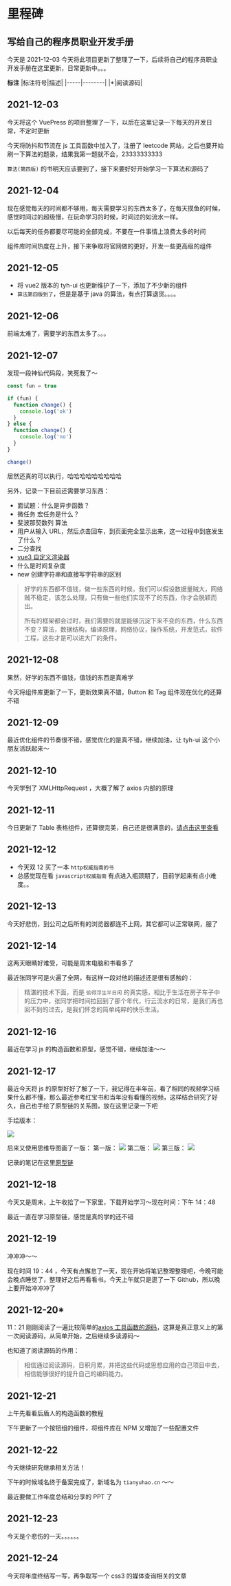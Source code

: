 # 里程碑

## 写给自己的程序员职业开发手册

今天是 2021-12-03 今天将此项目更新了整理了一下，后续将自己的程序员职业开发手册在这里更新，日常更新中。。。

**标注**
|标注符号|描述|
|-----|--------|
|\*|阅读源码|

## 2021-12-03

今天将这个 VuePress 的项目整理了一下，以后在这里记录一下每天的开发日常，不定时更新

今天将防抖和节流在 js 工具函数中加入了，注册了 leetcode 网站，之后也要开始刷一下算法的题录，结果我第一题就不会，23333333333

`算法(第四版)` 的书明天应该要到了，接下来要好好开始学习一下算法和源码了

## 2021-12-04

现在感觉每天的时间都不够用，每天需要学习的东西太多了，在每天摸鱼的时候，感觉时间过的超级慢，在玩命学习的时候，时间过的如流水一样。

以后每天的任务都要尽可能的全部完成，不要在一件事情上浪费太多的时间

组件库时间热度在上升，接下来争取将官网做的更好，开发一些更高级的组件

## 2021-12-05

- 将 vue2 版本的 tyh-ui 也更新维护了一下，添加了不少新的组件
- `算法第四版到了`，但是是基于 java 的算法，有点打算退货。。。。

## 2021-12-06

前端太难了，需要学的东西太多了。。。

## 2021-12-07

发现一段神仙代码段，笑死我了～

```js
const fun = true

if (fun) {
  function change() {
    console.log('ok')
  }
} else {
  function change() {
    console.log('no')
  }
}

change()
```

居然还真的可以执行，哈哈哈哈哈哈哈哈哈

另外，记录一下目前还需要学习东西：

- 面试题：什么是异步函数？
- 微任务 宏任务是什么？
- 斐波那契数列 算法
- 用户从输入 URL，然后点击回车，到页面完全显示出来，这一过程中到底发生了什么？
- 二分查找
- [vue3 自定义渲染器](https://v3.cn.vuejs.org/api/global-api.html#createrenderer)
- 什么是时间复杂度
- new 创建字符串和直接写字符串的区别

> 好学的东西都不值钱，做一些东西的时候，我们可以假设数据量贼大，网络贼不稳定，该怎么处理，只有做一些他们实现不了的东西，你才会脱颖而出。
>
> 所有的框架都会过时，我们需要的就是能够沉淀下来不变的东西，什么东西不变？算法，数据结构，编译原理，网络协议，操作系统，开发范式，软件工程，这些才是可以进大厂的条件。

## 2021-12-08

果然，好学的东西不值钱，值钱的东西是真难学

今天将组件库更新了一下，更新效果真不错，Button 和 Tag 组件现在优化的还算不错

## 2021-12-09

最近优化组件的节奏很不错，感觉优化的是真不错，继续加油，让 tyh-ui 这个小朋友活跃起来～

## 2021-12-10

今天学到了 XMLHttpRequest ，大概了解了 axios 内部的原理

## 2021-12-11

今日更新了 Table 表格组件，还算很完美，自己还是很满意的，[请点击这里查看](https://tianyuhao.cn/tyhui/v3/#/component/table)

## 2021-12-12

- 今天双 12 买了一本 `http权威指南的书`
- 总感觉现在看 `javascript权威指南` 有点进入瓶颈期了，目前学起来有点小难度。。

## 2021-12-13

今天好悲伤，到公司之后所有的浏览器都连不上网，其它都可以正常联网，服了

## 2021-12-14

这两天眼睛好难受，可能是周末电脑和书看多了

最近张同学可是火遍了全网，有这样一段对他的描述还是很有感触的：

> 精湛的技术下面，而是 `偷得浮生半日闲` 的真实感，相比于生活在房子车子中的压力中，张同学把时间拉回到了那个年代，行云流水的日常，是我们再也回不到的过去，是我们怀念的简单纯粹的快乐生活。

## 2021-12-16

最近在学习 js 的构造函数和原型，感觉不错，继续加油～～

## 2021-12-17

最近今天将 js 的原型好好了解了一下，我记得在半年前，看了相同的视频学习结果什么都不懂，那么最近参考红宝书和当年没有看懂的视频，这样结合研究了好久，自己也手绘了原型链的关系图，放在这里记录一下吧

手绘版本：

<img src="/milepost/prototype.jpg">

后来又使用思维导图画了一版：
第一版：
<img src="/javascript/prototype_1.jpg">
第二版：
<img src="/javascript/prototype_2.jpg">
第三版：
<img src="/javascript/prototype_3.jpg">

记录的笔记在这里[原型链](https://tianyuhao.cn/blog/javascript/js-other.html#原型和原型链)

## 2021-12-18

今天又是周末，上午收拾了一下家里，下载开始学习～现在时间：下午 14：48

最近一直在学习原型链，感觉是真的学的还不错

## 2021-12-19

冲冲冲～～

现在时间 19：44 ，今天有点懈怠了一天，现在开始将笔记整理整理吧，今晚可能会晚点睡觉了，整理好之后再看看书。今天上午就只是逛了一下 Github，所以晚上要开始冲冲冲了

## 2021-12-20\*

11：21 刚刚阅读了一遍比较简单的[axios 工具函数的源码](https://github.com/Tyh2001/axios/blob/master/lib/utils.js)，这算是真正意义上的第一次阅读源码，从简单开始，之后继续多读源码～

也知道了阅读源码的作用：

> 相信通过阅读源码，日积月累，并把这些代码或思想应用的自己项目中去，相信能够很好的提升自己的编码能力。

## 2021-12-21

上午先看看后盾人的构造函数的教程

下午更新了一个按钮组的组件，将组件库在 NPM 又增加了一些配置文件

## 2021-12-22

今天继续研究继承相关方法！

下午的时候域名终于备案完成了，新域名为 `tianyuhao.cn` ～～

最近要做工作年度总结和分享的 PPT 了

## 2021-12-23

今天是个悲伤的一天。。。。。。

## 2021-12-24

今天将年度终结写一写，再争取写一个 css3 的媒体查询相关的文章
